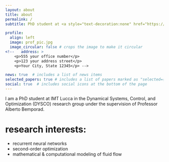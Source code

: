 ```yaml
---
layout: about
title: about
permalink: /
subtitle: PhD student at <a style="text-decoration:none" href="https://www.imtlucca.it/en/adeyemi.adeoye" target="_blank">IMT Lucca</a>

profile:
  align: left
  image: prof_pic.jpg
  image_circular: false # crops the image to make it circular
<!--   address: >
    <p>555 your office number</p>
    <p>123 your address street</p>
    <p>Your City, State 12345</p> -->

news: true  # includes a list of news items
selected_papers: true # includes a list of papers marked as "selected={true}"
social: true  # includes social icons at the bottom of the page
---
```


I am a PhD student at <a style="text-decoration:none" href="https://www.imtlucca.it/en" target="_blank">IMT Lucca</a> in the Dynamical Systems, Control, and Optimization (<a style="text-decoration:none" href="http://dysco.imtlucca.it/" target="_blank">DYSCO</a>) research group under the supervision of Professor <a style="text-decoration:none" href="http://cse.lab.imtlucca.it/~bemporad/" target="_blank">Alberto Bemporad</a>.

research interests:
===
* recurrent neural networks
* second-order optimization
* mathematical & computational modeling of fluid flow
